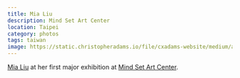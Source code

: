 ```yaml
---
title: Mia Liu
description: Mind Set Art Center
location: Taipei
category: photos
tags: taiwan
image: https://static.christopheradams.io/file/cxadams-website/medium/albums/2019/20190720-1806_Taipei_MindSet/20190720-1806_Taipei_MindSet_L1005626-0.jpg
---
```


[Mia Liu] at her first major exhibition at [Mind Set Art Center].

[Mia Liu]: https://mialiustudio.com/
[Mind Set Art Center]: http://www.art-msac.com/
